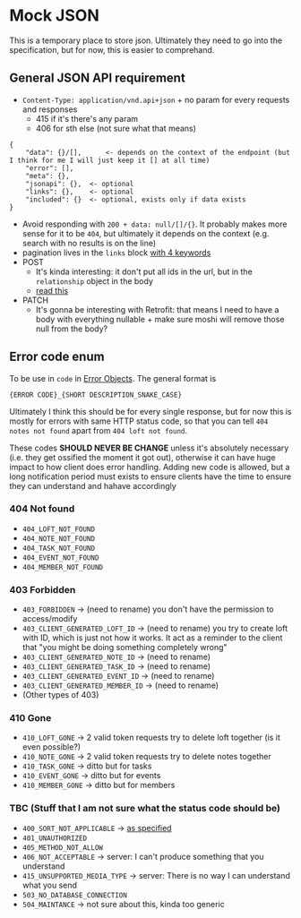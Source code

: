 # Mock JSON

This is a temporary place to store json. Ultimately they need to go into the specification, but for now, this is easier to comprehand.

## General JSON API requirement

- `Content-Type: application/vnd.api+json` + no param for every requests and responses
  - 415 if it's there's any param
  - 406 for sth else (not sure what that means)



```
{
    "data": {}/[],      <- depends on the context of the endpoint (but I think for me I will just keep it [] at all time)     
    "error": [],
    "meta": {},
    "jsonapi": {},  <- optional
    "links": {},    <- optional
    "included": {}  <- optional, exists only if data exists
}
```

- Avoid responding with `200 + data: null/[]/{}`. It probably makes more sense for it to be `404`, but ultimately it depends on the context (e.g. search with no results is on the line)
- pagination lives in the `links` block [with 4 keywords](https://jsonapi.org/format/#fetching-pagination)
- POST
  - It's kinda interesting: it don't put all ids in the url, but in the `relationship` object in the body
  - [read this](https://jsonapi.org/format/#crud-creating)
- PATCH
  - It's gonna be interesting with Retrofit: that means I need to have a body with everything nullable + make sure moshi will remove those null from the body?

## Error code enum

To be use in `code` in [Error Objects](https://jsonapi.org/format/#errors). The general format is 

`{ERROR CODE}_{SHORT DESCRIPTION_SNAKE_CASE}`

Ultimately I think this should be for every single response, but for now this is mostly for errors with same HTTP status code, so that you can tell `404 notes not found` apart from `404 loft not found`.

These codes **SHOULD NEVER BE CHANGE** unless it's absolutely necessary (i.e. they get ossified the moment it got out), otherwise it can have huge impact to how client does error handling. Adding new code is allowed, but a long notification period must exists to ensure clients have the time to ensure they can understand and hahave accordingly

### 404 Not found

- `404_LOFT_NOT_FOUND`
- `404_NOTE_NOT_FOUND`
- `404_TASK_NOT_FOUND`
- `404_EVENT_NOT_FOUND`
- `404_MEMBER_NOT_FOUND`

### 403 Forbidden

- `403_FORBIDDEN` -> (need to rename) you don't have the permission to access/modify
- `403_CLIENT_GENERATED_LOFT_ID` -> (need to rename) you try to create loft with ID, which is just not how it works. It act as a reminder to the client that "you might be doing something completely wrong"
- `403_CLIENT_GENERATED_NOTE_ID` -> (need to rename)
- `403_CLIENT_GENERATED_TASK_ID` -> (need to rename)
- `403_CLIENT_GENERATED_EVENT_ID` -> (need to rename)
- `403_CLIENT_GENERATED_MEMBER_ID` -> (need to rename)
- (Other types of 403)

### 410 Gone

- `410_LOFT_GONE` -> 2 valid token requests try to delete loft together (is it even possible?)
- `410_NOTE_GONE` -> 2 valid token requests try to delete notes together
- `410_TASK_GONE`  -> ditto but for tasks
- `410_EVENT_GONE`  -> ditto but for events
- `410_MEMBER_GONE`  -> ditto but for members

### TBC (Stuff that I am not sure what the status code should be)

- `400_SORT_NOT_APPLICABLE` -> [as specified](https://jsonapi.org/format/#fetching-sorting)
- `401_UNAUTHORIZED`
- `405_METHOD_NOT_ALLOW`
- `406_NOT_ACCEPTABLE` -> server: I can't produce something that you understand
- `415_UNSUPPORTED_MEDIA_TYPE`  -> server: There is no way I can understand what you send
- `503_NO_DATABASE_CONNECTION`
- `504_MAINTANCE`   -> not sure about this, kinda too generic